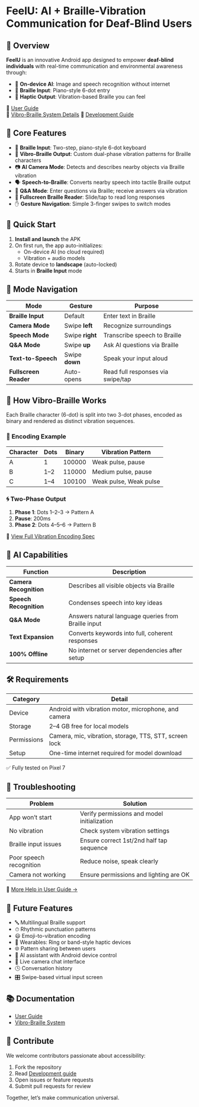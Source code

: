 # FeelU: AI + Braille-Vibration Communication for Deaf-Blind Users

## 📘 Overview

**FeelU** is an innovative Android app designed to empower **deaf-blind individuals** with real-time communication and environmental awareness through:

- 🧠 **On-device AI**: Image and speech recognition without internet
- 🔡 **Braille Input**: Piano-style 6-dot entry
- 📳 **Haptic Output**: Vibration-based Braille you can feel

📖 [User Guide](./USER_GUIDE.md)  
📖 [Vibro-Braille System Details](./VIBRO_BRAILLE_GUIDE.md)
📖 [Development Guide](./DEVELOPMENT.md)

## 🧩 Core Features

- 🎹 **Braille Input**: Two-step, piano-style 6-dot keyboard
- 📳 **Vibro-Braille Output**: Custom dual-phase vibration patterns for Braille characters
- 📷 **AI Camera Mode**: Detects and describes nearby objects via Braille vibration
- 🗣️ **Speech-to-Braille**: Converts nearby speech into tactile Braille output
- 🤖 **Q&A Mode**: Enter questions via Braille; receive answers via vibration
- 📄 **Fullscreen Braille Reader**: Slide/tap to read long responses
- ✋ **Gesture Navigation**: Simple 3-finger swipes to switch modes

## 🚀 Quick Start

1. **Install and launch** the APK
2. On first run, the app auto-initializes:
   - On-device AI (no cloud required)
   - Vibration + audio models
3. Rotate device to **landscape** (auto-locked)
4. Starts in **Braille Input** mode

## 🧭 Mode Navigation

| Mode | Gesture | Purpose |
|------|---------|---------|
| **Braille Input** | Default | Enter text in Braille |
| **Camera Mode** | Swipe **left** | Recognize surroundings |
| **Speech Mode** | Swipe **right** | Transcribe speech to Braille |
| **Q&A Mode** | Swipe **up** | Ask AI questions via Braille |
| **Text-to-Speech** | Swipe **down** | Speak your input aloud |
| **Fullscreen Reader** | Auto-opens | Read full responses via swipe/tap |

## 📳 How Vibro-Braille Works

Each Braille character (6-dot) is split into two 3-dot phases, encoded as binary and rendered as distinct vibration sequences.

### 🔢 Encoding Example

| Character | Dots | Binary | Vibration Pattern |
|-----------|------|--------|-------------------|
| A         | 1    | 100000 | Weak pulse, pause |
| B         | 1–2  | 110000 | Medium pulse, pause |
| C         | 1–4  | 100100 | Weak pulse, Weak pulse |

### 🌀 Two-Phase Output

1. **Phase 1**: Dots 1–2–3 → Pattern A  
2. **Pause**: 200ms  
3. **Phase 2**: Dots 4–5–6 → Pattern B

📘 [View Full Vibration Encoding Spec](./VIBRO_BRAILLE_GUIDE.md)

## 🤖 AI Capabilities

| Function | Description |
|----------|-------------|
| **Camera Recognition** | Describes all visible objects via Braille |
| **Speech Recognition** | Condenses speech into key ideas |
| **Q&A Mode** | Answers natural language queries from Braille input |
| **Text Expansion** | Converts keywords into full, coherent responses |
| **100% Offline** | No internet or server dependencies after setup |

## 🛠️ Requirements

| Category | Detail |
|----------|--------|
| Device | Android with vibration motor, microphone, and camera |
| Storage | 2–4 GB free for local models |
| Permissions | Camera, mic, vibration, storage, TTS, STT, screen lock |
| Setup | One-time internet required for model download |

✅ Fully tested on Pixel 7

## 🧪 Troubleshooting

| Problem | Solution |
|---------|----------|
| App won’t start | Verify permissions and model initialization |
| No vibration | Check system vibration settings |
| Braille input issues | Ensure correct 1st/2nd half tap sequence |
| Poor speech recognition | Reduce noise, speak clearly |
| Camera not working | Ensure permissions and lighting are OK |

📖 [More Help in User Guide →](./USER_GUIDE.md#troubleshooting)

## 🔮 Future Features

- 🔤 Multilingual Braille support
- ⏱ Rhythmic punctuation patterns
- 😃 Emoji-to-vibration encoding
- 💍 Wearables: Ring or band-style haptic devices
- 🌐 Pattern sharing between users
- 🤖 AI assistant with Android device control
- 📸 Live camera chat interface
- 🕓 Conversation history
- 🎛 Swipe-based virtual input screen

## 📚 Documentation

- [User Guide](./USER_GUIDE.md)  
- [Vibro-Braille System](./VIBRO_BRAILLE_GUIDE.md)

## 🤝 Contribute

We welcome contributors passionate about accessibility:

1. Fork the repository
2. Read [Development guide](./DEVELOPMENT.md)
2. Open issues or feature requests
3. Submit pull requests for review

Together, let’s make communication universal.